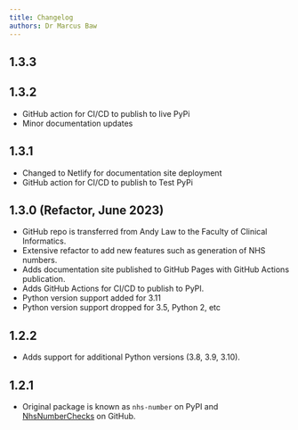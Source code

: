 ```yaml
---
title: Changelog
authors: Dr Marcus Baw
---
```


## 1.3.3

## 1.3.2

* GitHub action for CI/CD to publish to live PyPi
* Minor documentation updates

## 1.3.1

* Changed to Netlify for documentation site deployment
* GitHub action for CI/CD to publish to Test PyPi

## 1.3.0 (Refactor, June 2023)

* GitHub repo is transferred from Andy Law to the Faculty of Clinical Informatics.
* Extensive refactor to add new features such as generation of NHS numbers.
* Adds documentation site published to GitHub Pages with GitHub Actions publication.
* Adds GitHub Actions for CI/CD to publish to PyPI.
* Python version support added for 3.11
* Python version support dropped for 3.5, Python 2, etc


## 1.2.2

* Adds support for additional Python versions (3.8, 3.9, 3.10).

## 1.2.1

* Original package is known as `nhs-number` on PyPI and [NhsNumberChecks](https://github.com/andylaw/NhsNumberChecks) on GitHub.
